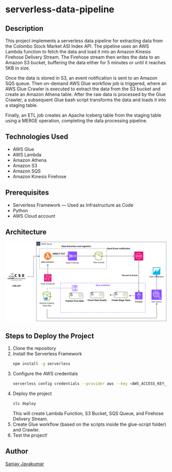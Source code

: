# serverless-data-pipeline

## Description
This project implements a serverless data pipeline for extracting data from the Colombo Stock Market ASI Index API. The pipeline uses an AWS Lambda function to fetch the data and load it into an Amazon Kinesis Firehose Delivery Stream. The Firehose stream then writes the data to an Amazon S3 bucket, buffering the data either for 5 minutes or until it reaches 5KB in size.

Once the data is stored in S3, an event notification is sent to an Amazon SQS queue. Then on-demand AWS Glue workflow job is triggered, where an AWS Glue Crawler is executed to extract the data from the S3 bucket and create an Amazon Athena table. After the raw data is processed by the Glue Crawler, a subsequent Glue bash script transforms the data and loads it into a staging table.

Finally, an ETL job creates an Apache Iceberg table from the staging table using a MERGE operation, completing the data processing pipeline.


## Technologies Used
- AWS Glue
- AWS Lambda
- Amazon Athena
- Amazon S3
- Amazon SQS
- Amazon Kinesis Firehose

## Prerequisites
- Serverless Framework — Used as Infrastructure as Code
- Python
- AWS Cloud account

## Architecture
![architecture-serverless-etl.png](images%2Farchitecture-serverless-etl.png)

## Steps to Deploy the Project

1. Clone the repository
2. Install the Serverless Framework
    ```bash
    npm install -g serverless
    ```
3. Configure the AWS credentials
    ```bash
    serverless config credentials --provider aws --key <AWS_ACCESS_KEY_ID> --secret <AWS_SECRET_ACCESS_KEY>
    ```
4. Deploy the project 
    ```bash
    sls deploy
    ```
    This will create Lambda Function, S3 Bucket, SQS Queue, and Firehose Delivery Stream.
5. Create Glue workflow (based on the scripts inside the glue-script folder) and Crawler.
6. Test the project!

## Author
[Sanjay Jayakumar](https://www.linkedin.com/in/sanjayjayakumar)
